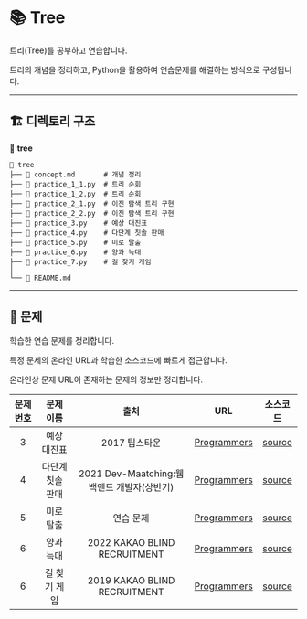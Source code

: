 # 📚 Tree

트리(Tree)를 공부하고 연습합니다. 

트리의 개념을 정리하고, Python을 활용하여 연습문제를 해결하는 방식으로 구성됩니다.

---

## 🏗️ 디렉토리 구조
📂 **tree**
```
📁 tree
├── 📄 concept.md       # 개념 정리
├── 📝 practice_1_1.py  # 트리 순회
├── 📝 practice_1_2.py  # 트리 순회
├── 📝 practice_2_1.py  # 이진 탐색 트리 구현
├── 📝 practice_2_2.py  # 이진 탐색 트리 구현
├── 📝 practice_3.py    # 예상 대진표
├── 📝 practice_4.py    # 다단계 칫솔 판매
├── 📝 practice_5.py    # 미로 탈출
├── 📝 practice_6.py    # 양과 늑대
├── 📝 practice_7.py    # 길 찾기 게임
│
└── 📜 README.md
```

---

## 📝 문제
학습한 연습 문제를 정리합니다.

특정 문제의 온라인 URL과 학습한 소스코드에 빠르게 접근합니다.

온라인상 문제 URL이 존재하는 문제의 정보만 정리합니다.

| 문제 번호 | 문제 이름 |     출처     |           URL           |    소스코드    |
| :-----: | :-----: | :---------: | :--------------------: | :----------: |
| 3 | 예상 대진표 | 2017 팁스타운 | [Programmers](http://school.programmers.co.kr/learn/courses/30/lessons/12985) | [source](practice_3.py) |
| 4 | 다단계 칫솔 판매 | 2021 Dev-Maatching:웹 백엔드 개발자(상반기) | [Programmers](https://school.programmers.co.kr/learn/courses/30/lessons/77486) | [source](practice_4.py) |
| 5 | 미로 탈출 | 연습 문제 | [Programmers](https://school.programmers.co.kr/learn/courses/30/lessons/159993) | [source](practice_5.py) |
| 6 | 양과 늑대 | 2022 KAKAO BLIND RECRUITMENT | [Programmers](https://school.programmers.co.kr/learn/courses/30/lessons/92343) | [source](practice_6.py) |
| 6 | 길 찾기 게임 | 2019 KAKAO BLIND RECRUITMENT | [Programmers](https://school.programmers.co.kr/learn/courses/30/lessons/42892) | [source](practice_7.py) |